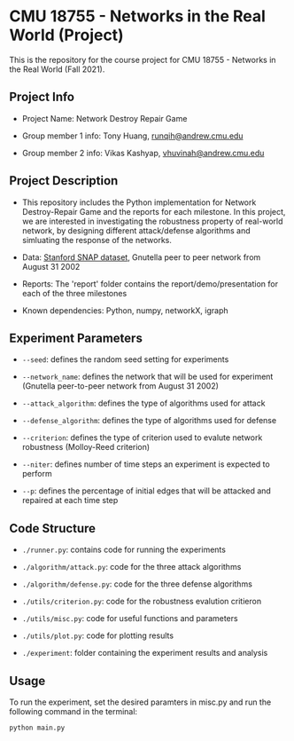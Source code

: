 # CMU 18755 - Networks in the Real World (Project)

This is the repository for the course project for CMU 18755 - Networks in the Real World (Fall 2021).

## Project Info
- Project Name: Network Destroy Repair Game

- Group member 1 info: Tony Huang, runqih@andrew.cmu.edu

- Group member 2 info: Vikas Kashyap, vhuvinah@andrew.cmu.edu


## Project Description
- This repository includes the Python implementation for Network Destroy-Repair Game and the reports for each milestone. In this project, we are interested in investigating the robustness property of real-world network, by designing different attack/defense algorithms and simluating the response of the networks.

- Data: [Stanford SNAP dataset](https://snap.stanford.edu/data/#citnets), Gnutella peer to peer network from August 31 2002

- Reports: The 'report' folder contains the report/demo/presentation for each of the three milestones

- Known dependencies: Python, numpy, networkX, igraph


## Experiment Parameters
- `--seed`: defines the random seed setting for experiments

- `--network_name`: defines the network that will be used for experiment (Gnutella peer-to-peer network from August 31 2002)

- `--attack_algorithm`: defines the type of algorithms used for attack

- `--defense_algorithm`: defines the type of algorithms used for defense

- `--criterion`: defines the type of criterion used to evalute network robustness (Molloy-Reed criterion)

- `--niter`: defines number of time steps an experiment is expected to perform

- `--p`: defines the percentage of initial edges that will be attacked and repaired at each time step


## Code Structure

- `./runner.py`: contains code for running the experiments

- `./algorithm/attack.py`: code for the three attack algorithms

- `./algorithm/defense.py`: code for the three defense algorithms

- `./utils/criterion.py`: code for the robustness evalution critieron

- `./utils/misc.py`: code for useful functions and parameters

- `./utils/plot.py`: code for plotting results

- `./experiment`: folder containing the experiment results and analysis


## Usage

To run the experiment, set the desired paramters in misc.py and run the following command in the terminal:

```python main.py```